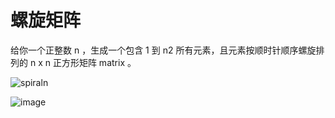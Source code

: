 # 螺旋矩阵

给你一个正整数 n ，生成一个包含 1 到 n2 所有元素，且元素按顺时针顺序螺旋排列的 n x n 正方形矩阵 matrix 。

![spiraln](https://user-images.githubusercontent.com/62336966/111573572-bfcbd800-87e5-11eb-9e89-3a042e359b7b.jpg)

![image](https://user-images.githubusercontent.com/62336966/111573800-281ab980-87e6-11eb-8968-c5d28518b549.png)
